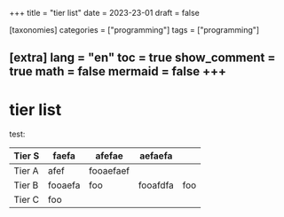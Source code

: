 +++
title = "tier list"
date = 2023-23-01
draft = false

[taxonomies]
categories = ["programming"]
tags = ["programming"]

[extra]
lang = "en"
toc = true
show_comment = true
math = false
mermaid = false
+++
---

# tier list

test:

| Tier S 	| faefa   	| afefae    	| aefaefa  	|     	|
|--------	|---------	|-----------	|----------	|-----	|
| Tier A 	| afef    	| fooaefaef 	|          	|     	|
| Tier B 	| fooaefa 	| foo       	| fooafdfa 	| foo 	|
| Tier C 	| foo     	|           	|          	|     	|